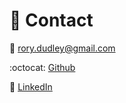 # 📇 Contact

📧 rory.dudley@gmail.com

:octocat: [Github](https://github.com/pinecat)

💼 [LinkedIn](https://www.linkedin.com/in/rory-dudley/)